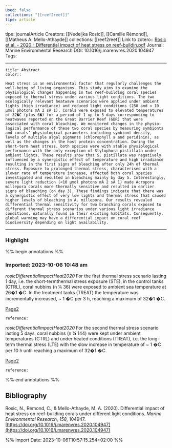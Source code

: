 ```yaml
---
Used: false
collections: "[[reef2reef]]"
tipe: article
---
```

tipe: journalArticle
Creators: [[Nedeljka Rosic]], [[Camille Rémond]], [[Matheus A. Mello-Athayde]]
collections: [[reef2reef]]
Link to zotero:: [Rosic et al. - 2020 - Differential impact of heat stress on reef-buildin.pdf](zotero://select/library/items/CW6XLTKV)
Journal: Marine Environmental Research
DOI: 10.1016/j.marenvres.2020.104947
Tags: 

---
```ad-note
title: Abstract
color:: 

Heat stress is an environmental factor that regularly challenges the well-being of living organisms. This study aims to examine the physiological changes happening in two reef-building coral species exposed to thermal stress under various light conditions. The two ecologically relevant heatwave scenarios were applied under ambient lights (high irradiance) and reduced light conditions (250 and < 10 μmol photons mÀ 2 sÀ 1). Corals were exposed to elevated temperatures of 32�C (plus 6�) for a period of 1 up to 5 days corresponding to heatwaves reported on the Great Barrier Reef (GBR) that were associated with coral bleaching. We monitored changes in the physio­ logical performance of these two coral species by measuring symbionts and corals’ physiological parameters including symbiont density, levels of multiple algal pigments (chlorophyll a and peridinin), as well as the changes in the host protein concentration. During the short-term heat stress, both species were with stable physiological performance with the only exception of Stylophora pistillata under ambient lights. These results show that S. pistillata was negatively influenced by a synergistic effect of temperature and high irradiance resulting in the first signs of bleaching after only 24h of thermal stress. Exposure to prolonged thermal stress, characterised with a slower rate of temperature increase, affected both coral species investigated and resulted in bleaching mainly by day 5. Interestingly, severe light reduction (<10 μmol photons mÀ 2 sÀ 1) made Acropora millepora corals more thermally sensitive and resulted in earlier signs of bleaching (on day 3). These findings indicate that there was a synergistic effect of very low lights and thermal stress that caused higher levels of bleaching in A. millepora. Our results revealed differential thermal sensitivity for two branching corals exposed to different thermal stress scenarios under various light irradiance conditions, naturally found in their existing habitats. Consequently, global warming may have a differential impact on coral reef biodiversity depending on light availability.

```

---
### Highlight

%% begin annotations %%



### Imported: 2023-10-06 10:48 am

*rosicDifferentialImpactHeat2020*
	For the first thermal stress scenario lasting 1 day, i.e. the short-termthermal stress exposure (STE), in the control tanks (CTRL), coral nubbins (n ¼ 36) were exposed to ambient sea temperature at 26�1 �C. In the treatment tanks (TREAT) the temperature was incrementally increased, ~ 1 �C per 3 h, reaching a maximum of 32�1 �C. 
	
[Page2](zotero://open-pdf/library/items/CW6XLTKV?page=2&a=87DXZL7N)
	
	
	
	reference:

*rosicDifferentialImpactHeat2020*
	For the second thermal stress scenario lasting 5 days, coral nubbins (n ¼ 144) were kept under ambient temperatures (CTRL) and under heated conditions (TREAT), i.e. the long-term thermal stress (LTE) with the slow increase in temperature of ~ 1 �C per 10 h until reaching a maximum of 32�1 �C. 
	
[Page2](zotero://open-pdf/library/items/CW6XLTKV?page=2&a=AQQX79JR)
	
	
	
	reference:


%% end annotations %%

## Bibliography

Rosic, N., Rémond, C., & Mello-Athayde, M. A. (2020). Differential impact of heat stress on reef-building corals under different light conditions. _Marine Environmental Research_, _158_, 104947. [https://doi.org/10.1016/j.marenvres.2020.104947](https://doi.org/10.1016/j.marenvres.2020.104947)

%% Import Date: 2023-10-06T10:57:15.254+02:00 %%
